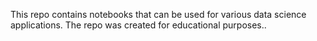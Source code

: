 This repo contains notebooks that can be used for various data science applications. The repo was created for educational purposes..